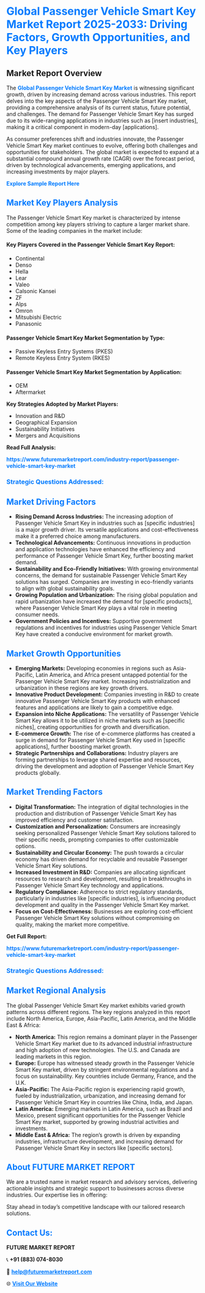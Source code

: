 <h1 style="color: #007BFF;">Global Passenger Vehicle Smart Key Market Report 2025-2033: Driving Factors, Growth Opportunities, and Key Players</h1>

<section id="overview">
<h2>Market Report Overview</h2>
<p>The <a href="https://www.futuremarketreport.com/industry-report/passenger-vehicle-smart-key-market" style="color: #007BFF; text-decoration: none;"><strong>Global Passenger Vehicle Smart Key Market</strong></a> is witnessing significant growth, driven by increasing demand across various industries. This report delves into the key aspects of the Passenger Vehicle Smart Key market, providing a comprehensive analysis of its current status, future potential, and challenges. The demand for Passenger Vehicle Smart Key has surged due to its wide-ranging applications in industries such as [insert industries], making it a critical component in modern-day [applications].</p>
<p>As consumer preferences shift and industries innovate, the Passenger Vehicle Smart Key market continues to evolve, offering both challenges and opportunities for stakeholders. The global market is expected to expand at a substantial compound annual growth rate (CAGR) over the forecast period, driven by technological advancements, emerging applications, and increasing investments by major players.</p>
</section>

<section id="overview">
<p><a href="https://www.futuremarketreport.com/request-sample/reportId=41125" style="color: #007BFF; text-decoration: none;"><strong>Explore Sample Report Here</strong></a></p>
</section>

<section id="key-players">
<h2 style="color: #007BFF;">Market Key Players Analysis</h2>
<p>The Passenger Vehicle Smart Key market is characterized by intense competition among key players striving to capture a larger market share. Some of the leading companies in the market include:</p>
<h4>Key Players Covered in the Passenger Vehicle Smart Key Report:</h4>
<ul><li>Continental</li><li>Denso</li><li>Hella</li><li>Lear</li><li>Valeo</li><li>Calsonic Kansei</li><li>ZF</li><li>Alps</li><li>Omron</li><li>Mitsubishi Electric</li><li>Panasonic</li></ul>
<h4>Passenger Vehicle Smart Key Market Segmentation by Type:</h4>
<ul><li>Passive Keyless Entry Systems (PKES)</li><li>Remote Keyless Entry System (RKES)</li></ul>

<h4>Passenger Vehicle Smart Key Market Segmentation by Application:</h4>
<ul><li>OEM</li><li>Aftermarket</li></ul>
<p><strong>Key Strategies Adopted by Market Players:</strong></p>
<ul>
<li>Innovation and R&D</li>
<li>Geographical Expansion</li>
<li>Sustainability Initiatives</li>
<li>Mergers and Acquisitions</li>
</ul>
</section>

<section>
<p><strong>Read Full Analysis: </strong></p><a href="https://www.futuremarketreport.com/industry-report/passenger-vehicle-smart-key-market" style="color: #007BFF; text-decoration: none;"><strong>https://www.futuremarketreport.com/industry-report/passenger-vehicle-smart-key-market</strong></a>
<h3 style="color: #007BFF;">Strategic Questions Addressed:</h3>
</section>

<section id="driving-factors">
<h2 style="color: #007BFF;">Market Driving Factors</h2>
<ul>
<li><strong>Rising Demand Across Industries:</strong> The increasing adoption of Passenger Vehicle Smart Key in industries such as [specific industries] is a major growth driver. Its versatile applications and cost-effectiveness make it a preferred choice among manufacturers.</li>
<li><strong>Technological Advancements:</strong> Continuous innovations in production and application technologies have enhanced the efficiency and performance of Passenger Vehicle Smart Key, further boosting market demand.</li>
<li><strong>Sustainability and Eco-Friendly Initiatives:</strong> With growing environmental concerns, the demand for sustainable Passenger Vehicle Smart Key solutions has surged. Companies are investing in eco-friendly variants to align with global sustainability goals.</li>
<li><strong>Growing Population and Urbanization:</strong> The rising global population and rapid urbanization have increased the demand for [specific products], where Passenger Vehicle Smart Key plays a vital role in meeting consumer needs.</li>
<li><strong>Government Policies and Incentives:</strong> Supportive government regulations and incentives for industries using Passenger Vehicle Smart Key have created a conducive environment for market growth.</li>
</ul>
</section>

<section id="growth-opportunities">
<h2 style="color: #007BFF;">Market Growth Opportunities</h2>
<ul>
<li><strong>Emerging Markets:</strong> Developing economies in regions such as Asia-Pacific, Latin America, and Africa present untapped potential for the Passenger Vehicle Smart Key market. Increasing industrialization and urbanization in these regions are key growth drivers.</li>
<li><strong>Innovative Product Development:</strong> Companies investing in R&D to create innovative Passenger Vehicle Smart Key products with enhanced features and applications are likely to gain a competitive edge.</li>
<li><strong>Expansion into Niche Applications:</strong> The versatility of Passenger Vehicle Smart Key allows it to be utilized in niche markets such as [specific niches], creating opportunities for growth and diversification.</li>
<li><strong>E-commerce Growth:</strong> The rise of e-commerce platforms has created a surge in demand for Passenger Vehicle Smart Key used in [specific applications], further boosting market growth.</li>
<li><strong>Strategic Partnerships and Collaborations:</strong> Industry players are forming partnerships to leverage shared expertise and resources, driving the development and adoption of Passenger Vehicle Smart Key products globally.</li>
</ul>
</section>

<section id="trending-factors">
<h2 style="color: #007BFF;">Market Trending Factors</h2>
<ul>
<li><strong>Digital Transformation:</strong> The integration of digital technologies in the production and distribution of Passenger Vehicle Smart Key has improved efficiency and customer satisfaction.</li>
<li><strong>Customization and Personalization:</strong> Consumers are increasingly seeking personalized Passenger Vehicle Smart Key solutions tailored to their specific needs, prompting companies to offer customizable options.</li>
<li><strong>Sustainability and Circular Economy:</strong> The push towards a circular economy has driven demand for recyclable and reusable Passenger Vehicle Smart Key solutions.</li>
<li><strong>Increased Investment in R&D:</strong> Companies are allocating significant resources to research and development, resulting in breakthroughs in Passenger Vehicle Smart Key technology and applications.</li>
<li><strong>Regulatory Compliance:</strong> Adherence to strict regulatory standards, particularly in industries like [specific industries], is influencing product development and quality in the Passenger Vehicle Smart Key market.</li>
<li><strong>Focus on Cost-Effectiveness:</strong> Businesses are exploring cost-efficient Passenger Vehicle Smart Key solutions without compromising on quality, making the market more competitive.</li>
</ul>
</section>

<section>
<p><strong>Get Full Report: </strong></p><a href="https://www.futuremarketreport.com/industry-report/passenger-vehicle-smart-key-market" style="color: #007BFF; text-decoration: none;"><strong>https://www.futuremarketreport.com/industry-report/passenger-vehicle-smart-key-market</strong></a>
<h3 style="color: #007BFF;">Strategic Questions Addressed:</h3>
</section>


<section id="regional-analysis">
<h2 style="color: #007BFF;">Market Regional Analysis</h2>
<p>The global Passenger Vehicle Smart Key market exhibits varied growth patterns across different regions. The key regions analyzed in this report include North America, Europe, Asia-Pacific, Latin America, and the Middle East & Africa:</p>
<ul>
<li><strong>North America:</strong> This region remains a dominant player in the Passenger Vehicle Smart Key market due to its advanced industrial infrastructure and high adoption of new technologies. The U.S. and Canada are leading markets in this region.</li>
<li><strong>Europe:</strong> Europe has witnessed steady growth in the Passenger Vehicle Smart Key market, driven by stringent environmental regulations and a focus on sustainability. Key countries include Germany, France, and the U.K.</li>
<li><strong>Asia-Pacific:</strong> The Asia-Pacific region is experiencing rapid growth, fueled by industrialization, urbanization, and increasing demand for Passenger Vehicle Smart Key in countries like China, India, and Japan.</li>
<li><strong>Latin America:</strong> Emerging markets in Latin America, such as Brazil and Mexico, present significant opportunities for the Passenger Vehicle Smart Key market, supported by growing industrial activities and investments.</li>
<li><strong>Middle East & Africa:</strong> The region’s growth is driven by expanding industries, infrastructure development, and increasing demand for Passenger Vehicle Smart Key in sectors like [specific sectors].</li>
</ul>
</section>

<footer>
<h2 style="color: #007BFF;">About FUTURE MARKET REPORT</h2>
<p>We are a trusted name in market research and advisory services, delivering actionable insights and strategic support to businesses across diverse industries. Our expertise lies in offering:</p>

<p>Stay ahead in today’s competitive landscape with our tailored research solutions.</p>

<h2 style="color: #007BFF;">Contact Us:</h2>
<p><strong>FUTURE MARKET REPORT</strong></p>
<p>📞 <strong>+91 (883) 074-8030</strong></p>
<p>📧 <strong><a href="mailto:help@futuremarketreport.com" style="color: #007BFF;">help@futuremarketreport.com</a></strong></p>
<p>🌐 <strong><a href="https://www.futuremarketreport.com/" style="color: #007BFF;">Visit Our Website</a></strong></p>
</footer>